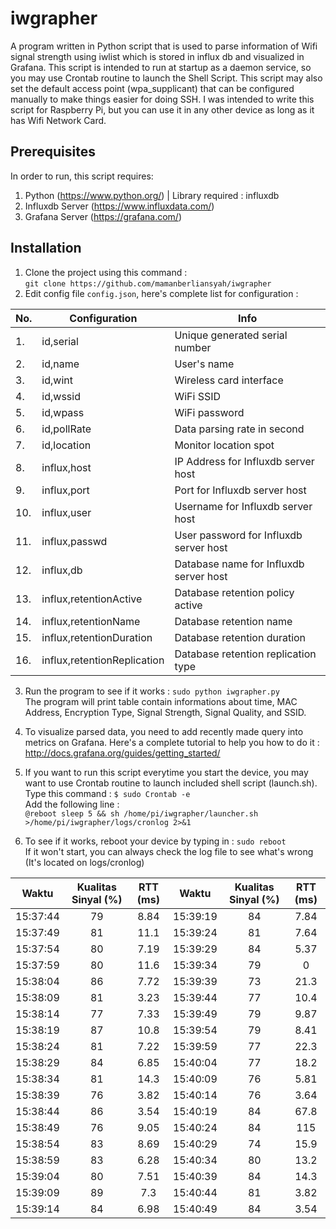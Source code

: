 # iwgrapher
A program written in Python script that is used to parse information of Wifi signal strength using iwlist which is stored in influx db and visualized in Grafana. This script is intended to run at startup as a daemon service, so you may use Crontab routine to launch the Shell Script. This script may also set the default access point (wpa_supplicant) that can be configured manually to make things easier for doing SSH. I was intended to write this script for Raspberry Pi, but you can use it in any other device as long as it has Wifi Network Card.

## Prerequisites
In order to run, this script requires:
1. Python (https://www.python.org/) | Library required : influxdb
2. Influxdb Server (https://www.influxdata.com/)
3. Grafana Server (https://grafana.com/)

## Installation
1. Clone the project using this command : <br />`git clone https://github.com/mamanberliansyah/iwgrapher` <br />
2. Edit config file `config.json`, here's complete list for configuration :

| No. | Configuration | Info |
| --- | ------------- | ----------- |
| 1.  | id,serial | Unique generated serial number |
| 2.  | id,name | User's name |
| 3.  | id,wint | Wireless card interface |
| 4.  | id,wssid | WiFi SSID |
| 5.  | id,wpass | WiFi password |
| 6.  | id,pollRate | Data parsing rate in second |
| 7.  | id,location | Monitor location spot |
| 8.  | influx,host | IP Address for Influxdb server host |
| 9.  | influx,port | Port for Influxdb server host |
| 10.  | influx,user | Username for Influxdb server host |
| 11. | influx,passwd | User password for Influxdb server host |
| 12. | influx,db | Database name for Influxdb server host |
| 13. | influx,retentionActive | Database retention policy active |
| 14. | influx,retentionName | Database retention name |
| 15. | influx,retentionDuration | Database retention duration |
| 16. | influx,retentionReplication | Database retention replication type |

3. Run the program to see if it works : `sudo python iwgrapher.py` <br />
The program will print table contain informations about time, MAC Address, Encryption Type, Signal Strength, Signal Quality, and SSID. <br />

4. To visualize parsed data, you need to add recently made query into metrics on Grafana. Here's a complete tutorial to help you how to do it : http://docs.grafana.org/guides/getting_started/ 

5. If you want to run this script everytime you start the device, you may want to use Crontab routine to launch included shell script (launch.sh). Type this command : `$ sudo Crontab -e` <br /> Add the following line : <br /> `@reboot sleep 5 && sh /home/pi/iwgrapher/launcher.sh >/home/pi/iwgrapher/logs/cronlog 2>&1` <br /> 

6. To see if it works, reboot your device by typing in : `sudo reboot` <br /> If it won't start, you can always check the log file to see what's wrong (It's located on logs/cronlog)

| Waktu | Kualitas Sinyal (%) | RTT (ms) | Waktu | Kualitas Sinyal (%) | RTT (ms) |
|:--------:|:-------------------:|:--------:|:--------:|:-------------------:|:--------:|
| 15:37:44 | 79 | 8.84 | 15:39:19 | 84 | 7.84 |
| 15:37:49 | 81 | 11.1 | 15:39:24 | 81 | 7.64 |
| 15:37:54 | 80 | 7.19 | 15:39:29 | 84 | 5.37 |
| 15:37:59 | 80 | 11.6 | 15:39:34 | 79 | 0 |
| 15:38:04 | 86 | 7.72 | 15:39:39 | 73 | 21.3 |
| 15:38:09 | 81 | 3.23 | 15:39:44 | 77 | 10.4 |
| 15:38:14 | 77 | 7.33 | 15:39:49 | 79 | 9.87 |
| 15:38:19 | 87 | 10.8 | 15:39:54 | 79 | 8.41 |
| 15:38:24 | 81 | 7.22 | 15:39:59 | 77 | 22.3 |
| 15:38:29 | 84 | 6.85 | 15:40:04 | 77 | 18.2 |
| 15:38:34 | 81 | 14.3 | 15:40:09 | 76 | 5.81 |
| 15:38:39 | 76 | 3.82 | 15:40:14 | 76 | 3.64 |
| 15:38:44 | 86 | 3.54 | 15:40:19 | 84 | 67.8 |
| 15:38:49 | 76 | 9.05 | 15:40:24 | 84 | 115 |
| 15:38:54 | 83 | 8.69 | 15:40:29 | 74 | 15.9 |
| 15:38:59 | 83 | 6.28 | 15:40:34 | 80 | 13.2 |
| 15:39:04 | 80 | 7.51 | 15:40:39 | 84 | 14.3 |
| 15:39:09 | 89 | 7.3 | 15:40:44 | 81 | 3.82 |
| 15:39:14 | 84 | 6.98 | 15:40:49 | 84 | 3.54 |
